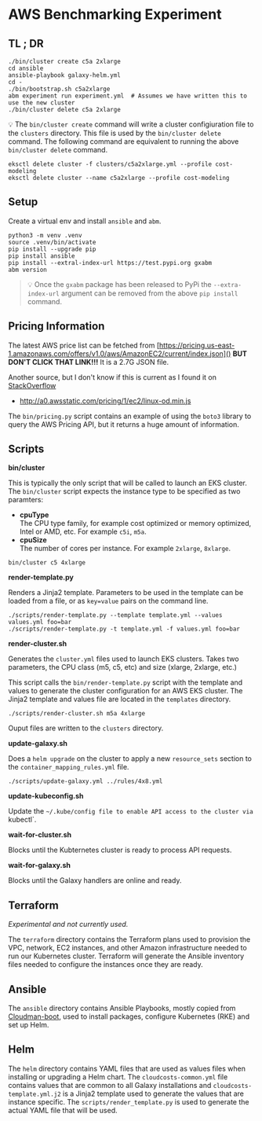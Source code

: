 # AWS Benchmarking Experiment

## TL ; DR

```
./bin/cluster create c5a 2xlarge
cd ansible
ansible-playbook galaxy-helm.yml
cd -
./bin/bootstrap.sh c5a2xlarge
abm experiment run experiment.yml  # Assumes we have written this to use the new cluster
./bin/cluster delete c5a 2xlarge
```

 :bulb: The `bin/cluster create` command will write a cluster configiuration file to the `clusters` directory. This file is used by the `bin/cluster delete` command. The following command are equivalent to running the above `bin/cluster delete` command.

 ```
 eksctl delete cluster -f clusters/c5a2xlarge.yml --profile cost-modeling
 eksctl delete cluster --name c5a2xlarge --profile cost-modeling
 ```

## Setup

Create a virtual env and install `ansible` and `abm`.

```
python3 -m venv .venv
source .venv/bin/activate
pip install --upgrade pip
pip install ansible
pip install --extral-index-url https://test.pypi.org gxabm
abm version
```

> :bulb: Once the `gxabm` package has been released to PyPi the `--extra-index-url` argument can be removed from the above `pip install` command.

## Pricing Information

The latest AWS price list can be fetched from [https://pricing.us-east-1.amazonaws.com/offers/v1.0/aws/AmazonEC2/current/index.json]() **BUT DON'T CLICK THAT LINK!!!** It is a 2.7G JSON file.

Another source, but I don't know if this is current as I found it on [StackOverflow](https://stackoverflow.com/questions/7334035/get-ec2-pricing-programmatically) 

- http://a0.awsstatic.com/pricing/1/ec2/linux-od.min.js

The `bin/pricing.py` script contains an example of using the `boto3` library to query the AWS Pricing API, but it returns a huge amount of information.
 
## Scripts

**bin/cluster**

This is typically the only script that will be called to launch an EKS cluster.  The `bin/cluster` script expects the instance type to be specified as two paramters:

- **cpuType**<br/>
The CPU type family, for example cost optimized or memory optimized, Intel or AMD, etc.  For example `c5i`, `m5a`.
- **cpuSize**</br>
The number of cores per instance.  For example `2xlarge`, `8xlarge`.

```
bin/cluster c5 4xlarge
```

**render-template.py**

Renders a Jinja2 template.  Parameters to be used in the template can be loaded from a file, or as `key=value` pairs on the command line.

```
./scripts/render-template.py --template template.yml --values values.yml foo=bar
./scripts/render-template.py -t template.yml -f values.yml foo=bar
```

**render-cluster.sh**

Generates the `cluster.yml` files used to launch EKS clusters.  Takes two parameters, the CPU class (m5, c5, etc) and size (xlarge, 2xlarge, etc.)

This script calls the `bin/render-template.py` script with the template and values to generate the cluster configuration for an AWS EKS cluster. The Jinja2 template and values file are located in the `templates` directory.

```
./scripts/render-cluster.sh m5a 4xlarge
```

Ouput files are written to the `clusters` directory.

**update-galaxy.sh**

Does a `helm upgrade` on the cluster to apply a new `resource_sets` section to the `container_mapping_rules.yml` file.

```
./scripts/update-galaxy.yml ../rules/4x8.yml
```

**update-kubeconfig.sh**

Update the `~/.kube/config file to enable API access to the cluster via `kubectl`.

**wait-for-cluster.sh**

Blocks until the Kubternetes cluster is ready to process API requests.

**wait-for-galaxy.sh**

Blocks until the Galaxy handlers are online and ready.

## Terraform

*Experimental and not currently used.*

The `terraform` directory contains the Terraform plans used to provision the VPC, network, EC2 instances, and other Amazon infrastructure needed to run our Kubernetes cluster. Terraform will generate the Ansible inventory files needed to configure the instances once they are ready.

## Ansible

The `ansible` directory contains Ansible Playbooks, mostly copied from [Cloudman-boot](), used to install packages, configure Kubernetes (RKE) and set up Helm.

## Helm
The `helm` directory contains YAML files that are used as values files when installing or upgrading a Helm chart.  The `cloudcosts-common.yml` file contains values that are common to all Galaxy installations and `cloudcosts-template.yml.j2` is a Jinja2 template used to generate the values that are instance specific.  The `scripts/render_template.py` is used to generate the actual YAML file that will be used.